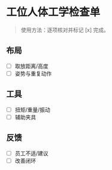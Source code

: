 # 工位人体工学检查单

> 使用方法：逐项核对并标记 [x] 完成。

## 布局

- [ ] 取放距离/高度
- [ ] 姿势与重复动作

## 工具

- [ ] 扭矩/重量/振动
- [ ] 辅助夹具

## 反馈

- [ ] 员工不适/建议
- [ ] 改善闭环
